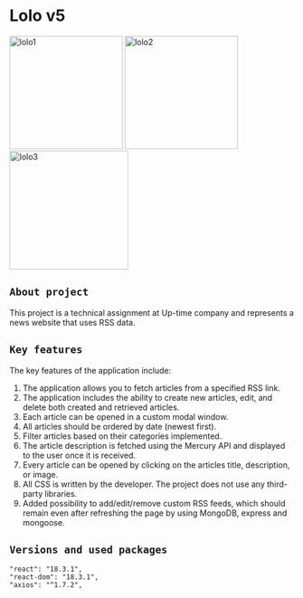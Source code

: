 # Lolo v5

<img src="https://github.com/TigerTimofey/lolo/assets/119110538/60c10437-c558-483f-882e-d8067301cf75" width="200" alt="lolo1">
<img src="https://github.com/TigerTimofey/lolo/assets/119110538/8ee245f8-50c0-4f74-a415-b685a91a07b4" width="200" alt="lolo2">
<img src="https://github.com/TigerTimofey/lolo/assets/119110538/7cc05e76-4d3b-44e5-b2cd-04edf51b07df" width="210" alt="lolo3">

## `About project`
This project is a technical assignment at Up-time company and represents a news website that uses RSS data.

## `Key features`

The key features of the application include:

1. The application allows you to fetch articles from a specified RSS link. 
2. The application includes the ability to create new articles, edit, and delete both created and retrieved articles.
3. Each article can be opened in a custom modal window.
4. All articles should be ordered by date (newest first).
5. Filter articles based on their categories implemented.
6. The article description is fetched using the Mercury API and displayed to the user once it is received.
7. Every article can be opened by clicking on the articles title, description, or image.
8. All CSS is written by the developer. The project does not use any third-party libraries.
9. Added possibility to add/edit/remove custom RSS feeds, which should remain even after refreshing the page by using MongoDB, express and mongoose.
   
## `Versions and used packages`

    "react": "18.3.1",
    "react-dom": "18.3.1",
    "axios": "^1.7.2",

